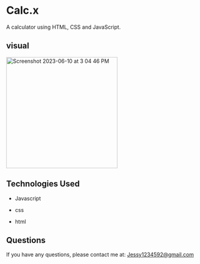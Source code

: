 # Calc.x
A calculator 
using 
HTML, 
CSS 
and JavaScript.

## visual


<img width="297" alt="Screenshot 2023-06-10 at 3 04 46 PM" src="https://github.com/knoxjess/calc.x/assets/110634800/0eea4877-3b53-4693-bf17-353544b34a01">


## Technologies Used

* Javascript

* css

* html


## Questions

If you have any questions, please contact me at: Jessy1234592@gmail.com

